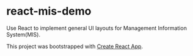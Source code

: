 # react-mis-demo

Use React to implement general UI layouts for Management Information System(MIS).

This project was bootstrapped with [Create React App](https://github.com/facebookincubator/create-react-app).
